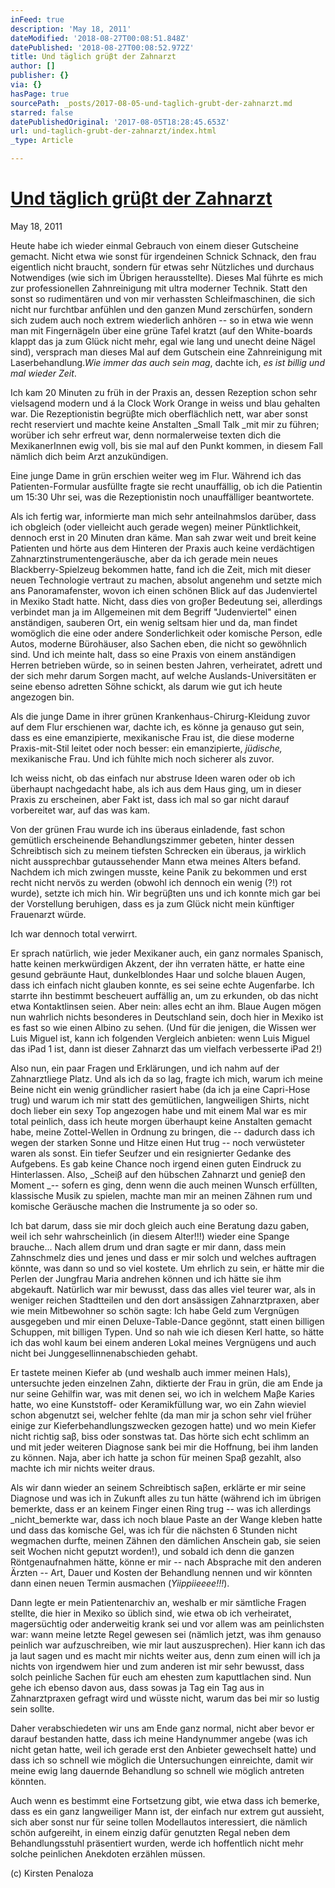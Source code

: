 ```yaml
---
inFeed: true
description: 'May 18, 2011'
dateModified: '2018-08-27T00:08:51.848Z'
datePublished: '2018-08-27T00:08:52.972Z'
title: Und täglich grüβt der Zahnarzt
author: []
publisher: {}
via: {}
hasPage: true
sourcePath: _posts/2017-08-05-und-taglich-grubt-der-zahnarzt.md
starred: false
datePublishedOriginal: '2017-08-05T18:28:45.653Z'
url: und-taglich-grubt-der-zahnarzt/index.html
_type: Article

---
```

# **[Und täglich grüβt der Zahnarzt][0]**

May 18, 2011

Heute habe ich wieder einmal Gebrauch von einem dieser Gutscheine gemacht. Nicht etwa wie sonst für irgendeinen Schnick Schnack, den frau eigentlich nicht braucht, sondern für etwas sehr Nützliches und durchaus Notwendiges (wie sich im Übrigen herausstellte). Dieses Mal führte es mich zur professionellen Zahnreinigung mit ultra moderner Technik. Statt den sonst so rudimentären und von mir verhassten Schleifmaschinen, die sich nicht nur furchtbar anfühlen und den ganzen Mund zerschürfen, sondern sich zudem auch noch extrem wiederlich anhören -- so in etwa wie wenn man mit Fingernägeln über eine grüne Tafel kratzt (auf den White-boards klappt das ja zum Glück nicht mehr, egal wie lang und unecht deine Nägel sind), versprach man dieses Mal auf dem Gutschein eine Zahnreinigung mit Laserbehandlung._Wie immer das auch sein mag_, dachte ich, _es ist billig und mal wieder Zeit_.

Ich kam 20 Minuten zu früh in der Praxis an, dessen Rezeption schon sehr vielsagend modern und á la Clock Work Orange in weiss und blau gehalten war. Die Rezeptionistin begrüβte mich oberflächlich nett, war aber sonst recht reserviert und machte keine Anstalten _Small Talk _mit mir zu führen; worüber ich sehr erfreut war, denn normalerweise texten dich die MexikanerInnen ewig voll, bis sie mal auf den Punkt kommen, in diesem Fall nämlich dich beim Arzt anzukündigen.

Eine junge Dame in grün erschien weiter weg im Flur. Während ich das Patienten-Formular ausfüllte fragte sie recht unauffällig, ob ich die Patientin um 15:30 Uhr sei, was die Rezeptionistin noch unauffälliger beantwortete.

Als ich fertig war, informierte man mich sehr anteilnahmslos darüber, dass ich obgleich (oder vielleicht auch gerade wegen) meiner Pünktlichkeit, dennoch erst in 20 Minuten dran käme. Man sah zwar weit und breit keine Patienten und hörte aus dem Hinteren der Praxis auch keine verdächtigen Zahnarztinstrumentengeräusche, aber da ich gerade mein neues Blackberry-Spielzeug bekommen hatte, fand ich die Zeit, mich mit dieser neuen Technologie vertraut zu machen, absolut angenehm und setzte mich ans Panoramafenster, wovon ich einen schönen Blick auf das Judenviertel in Mexiko Stadt hatte. Nicht, dass dies von groβer Bedeutung sei, allerdings verbindet man ja im Allgemeinen mit dem Begriff "Judenviertel" einen anständigen, sauberen Ort, ein wenig seltsam hier und da, man findet womöglich die eine oder andere Sonderlichkeit oder komische Person, edle Autos, moderne Bürohäuser, also Sachen eben, die nicht so gewöhnlich sind. Und ich meinte halt, dass so eine Praxis von einem anständigen Herren betrieben würde, so in seinen besten Jahren, verheiratet, adrett und der sich mehr darum Sorgen macht, auf welche Auslands-Universitäten er seine ebenso adretten Söhne schickt, als darum wie gut ich heute angezogen bin.

Als die junge Dame in ihrer grünen Krankenhaus-Chirurg-Kleidung zuvor auf dem Flur erschienen war, dachte ich, es könne ja genauso gut sein, dass es eine emanzipierte, mexikanische Frau ist, die diese moderne Praxis-mit-Stil leitet oder noch besser: ein emanzipierte, _jüdische,_ mexikanische Frau. Und ich fühlte mich noch sicherer als zuvor.

Ich weiss nicht, ob das einfach nur abstruse Ideen waren oder ob ich überhaupt nachgedacht habe, als ich aus dem Haus ging, um in dieser Praxis zu erscheinen, aber Fakt ist, dass ich mal so gar nicht darauf vorbereitet war, auf das was kam.

Von der grünen Frau wurde ich ins überaus einladende, fast schon gemütlich erscheinende Behandlungszimmer gebeten, hinter dessen Schreibtisch sich zu meinem tiefsten Schrecken ein überaus, ja wirklich nicht aussprechbar gutaussehender Mann etwa meines Alters befand. Nachdem ich mich zwingen musste, keine Panik zu bekommen und erst recht nicht nervös zu werden (obwohl ich dennoch ein wenig (?!) rot wurde), setzte ich mich hin. Wir begrüβten uns und ich konnte mich gar bei der Vorstellung beruhigen, dass es ja zum Glück nicht mein künftiger Frauenarzt würde.

Ich war dennoch total verwirrt.

Er sprach natürlich, wie jeder Mexikaner auch, ein ganz normales Spanisch, hatte keinen merkwürdigen Akzent, der ihn verraten hätte, er hatte eine gesund gebräunte Haut, dunkelblondes Haar und solche blauen Augen, dass ich einfach nicht glauben konnte, es sei seine echte Augenfarbe. Ich starrte ihn bestimmt bescheuert auffällig an, um zu erkunden, ob das nicht etwa Kontaktlinsen seien. Aber nein: alles echt an ihm. Blaue Augen mögen nun wahrlich nichts besonderes in Deutschland sein, doch hier in Mexiko ist es fast so wie einen Albino zu sehen. (Und für die jenigen, die Wissen wer Luis Miguel ist, kann ich folgenden Vergleich anbieten: wenn Luis Miguel das iPad 1 ist, dann ist dieser Zahnarzt das um vielfach verbesserte iPad 2!)

Also nun, ein paar Fragen und Erklärungen, und ich nahm auf der Zahnarztliege Platz. Und als ich da so lag, fragte ich mich, warum ich meine Beine nicht ein wenig gründlicher rasiert habe (da ich ja eine Capri-Hose trug) und warum ich mir statt des gemütlichen, langweiligen Shirts, nicht doch lieber ein sexy Top angezogen habe und mit einem Mal war es mir total peinlich, dass ich heute morgen überhaupt keine Anstalten gemacht habe, meine Zottel-Wellen in Ordnung zu bringen, die -- dadurch dass ich wegen der starken Sonne und Hitze einen Hut trug -- noch verwüsteter waren als sonst. Ein tiefer Seufzer und ein resignierter Gedanke des Aufgebens. Es gab keine Chance noch irgend einen guten Eindruck zu Hinterlassen. Also, _Scheiβ auf den hübschen Zahnarzt und genieβ den Moment _-- sofern es ging, denn wenn die auch meinen Wunsch erfüllten, klassische Musik zu spielen, machte man mir an meinen Zähnen rum und komische Geräusche machen die Instrumente ja so oder so.

Ich bat darum, dass sie mir doch gleich auch eine Beratung dazu gaben, weil ich sehr wahrscheinlich (in diesem Alter!!!) wieder eine Spange brauche... Nach allem drum und dran sagte er mir dann, dass mein Zahnschmelz dies und jenes und dass er mir solch und welches auftragen könnte, was dann so und so viel kostete. Um ehrlich zu sein, er hätte mir die Perlen der Jungfrau Maria andrehen können und ich hätte sie ihm abgekauft. Natürlich war mir bewusst, dass das alles viel teurer war, als in weniger reichen Stadtteilen und den dort ansässigen Zahnarztpraxen, aber wie mein Mitbewohner so schön sagte: Ich habe Geld zum Vergnügen ausgegeben und mir einen Deluxe-Table-Dance gegönnt, statt einen billigen Schuppen, mit billigen Typen. Und so nah wie ich diesen Kerl hatte, so hätte ich das wohl kaum bei einem anderen Lokal meines Vergnügens und auch nicht bei Junggesellinnenabschieden gehabt.

Er tastete meinen Kiefer ab (und weshalb auch immer meinen Hals), untersuchte jeden einzelnen Zahn, diktierte der Frau in grün, die am Ende ja nur seine Gehilfin war, was mit denen sei, wo ich in welchem Maβe Karies hatte, wo eine Kunststoff- oder Keramikfüllung war, wo ein Zahn wieviel schon abgenutzt sei, welcher fehlte (da man mir ja schon sehr viel früher einige zur Kieferbehandlungszwecken gezogen hatte) und wo mein Kiefer nicht richtig saβ, biss oder sonstwas tat. Das hörte sich echt schlimm an und mit jeder weiteren Diagnose sank bei mir die Hoffnung, bei ihm landen zu können. Naja, aber ich hatte ja schon für meinen Spaβ gezahlt, also machte ich mir nichts weiter draus.

Als wir dann wieder an seinem Schreibtisch saβen, erklärte er mir seine Diagnose und was ich in Zukunft alles zu tun hätte (während ich im übrigen bemerkte, dass er an keinem Finger einen Ring trug -- was ich allerdings _nicht_bemerkte war, dass ich noch blaue Paste an der Wange kleben hatte und dass das komische Gel, was ich für die nächsten 6 Stunden nicht wegmachen durfte, meinen Zähnen den dämlichen Anschein gab, sie seien seit Wochen nicht geputzt worden!), und sobald ich denn die ganzen Röntgenaufnahmen hätte, könne er mir -- nach Absprache mit den anderen Ärzten -- Art, Dauer und Kosten der Behandlung nennen und wir könnten dann einen neuen Termin ausmachen (_Yiippiieeee!!!_).

Dann legte er mein Patientenarchiv an, weshalb er mir sämtliche Fragen stellte, die hier in Mexiko so üblich sind, wie etwa ob ich verheiratet, magersüchtig oder anderweitig krank sei und vor allem was am peinlichsten war: wann meine letzte Regel gewesen sei (nämlich jetzt, was ihm genauso peinlich war aufzuschreiben, wie mir laut auszusprechen). Hier kann ich das ja laut sagen und es macht mir nichts weiter aus, denn zum einen will ich ja nichts von irgendwem hier und zum anderen ist mir sehr bewusst, dass solch peinliche Sachen für euch am ehesten zum kaputtlachen sind. Nun gehe ich ebenso davon aus, dass sowas ja Tag ein Tag aus in Zahnarztpraxen gefragt wird und wüsste nicht, warum das bei mir so lustig sein sollte.

Daher verabschiedeten wir uns am Ende ganz normal, nicht aber bevor er darauf bestanden hatte, dass ich meine Handynummer angebe (was ich nicht getan hatte, weil ich gerade erst den Anbieter gewechselt hatte) und dass ich so schnell wie möglich die Untersuchungen einreichte, damit wir meine ewig lang dauernde Behandlung so schnell wie möglich antreten könnten.

Auch wenn es bestimmt eine Fortsetzung gibt, wie etwa dass ich bemerke, dass es ein ganz langweiliger Mann ist, der einfach nur extrem gut aussieht, sich aber sonst nur für seine tollen Modellautos interessiert, die nämlich schön aufgereiht, in einem einzig dafür genutzten Regal neben dem Behandlungsstuhl präsentiert wurden, werde ich hoffentlich nicht mehr solche peinlichen Anekdoten erzählen müssen.

(c) Kirsten Penaloza

[0]: https://kirstenpenaloza.squarespace.com/deutsch-blah/2014/3/30/und-tglich-grt-der-zahnarzt